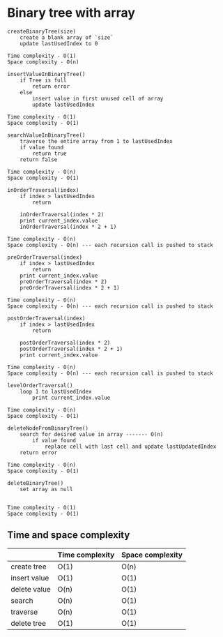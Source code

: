 # Binary tree with array

```
createBinaryTree(size)
    create a blank array of `size`
    update lastUsedIndex to 0

Time complexity - O(1)
Space complexity - O(n)
```

```
insertValueInBinaryTree()
    if Tree is full
        return error
    else
        insert value in first unused cell of array
        update lastUsedIndex

Time complexity - O(1)
Space complexity - O(1)  
```

```
searchValueInBinaryTree()
    traverse the entire array from 1 to lastUsedIndex
    if value found
        return true
    return false

Time complexity - O(n)
Space complexity - O(1)   
```

```
inOrderTraversal(index)
    if index > lastUsedIndex
        return
    
    inOrderTraversal(index * 2)
    print current_index.value
    inOrderTraversal(index * 2 + 1)

Time complexity - O(n)
Space complexity - O(n) --- each recursion call is pushed to stack
```

```
preOrderTraversal(index)
    if index > lastUsedIndex
        return
    print current_index.value
    preOrderTraversal(index * 2)
    preOrderTraversal(index * 2 + 1)

Time complexity - O(n)
Space complexity - O(n) --- each recursion call is pushed to stack
```

```
postOrderTraversal(index)
    if index > lastUsedIndex
        return
    
    postOrderTraversal(index * 2)
    postOrderTraversal(index * 2 + 1)
    print current_index.value

Time complexity - O(n)
Space complexity - O(n) --- each recursion call is pushed to stack
```

```
levelOrderTraversal()
    loop 1 to lastUsedIndex
        print current_index.value

Time complexity - O(n)
Space complexity - O(1)
```

```
deleteNodeFromBinaryTree()
    search for desired value in array ------- O(n)
        if value found
            replace cell with last cell and update lastUpdatedIndex
    return error

Time complexity - O(n)
Space complexity - O(1)
```

```
deleteBinaryTree()
    set array as null


Time complexity - O(1)
Space complexity - O(1)
```

## Time and space complexity

|              | Time complexity | Space complexity |
|--------------|-----------------|------------------|
| create tree | O(1)            | O(n)             |
| insert value      | O(1)            | O(1)             |
| delete value      | O(n)            | O(1)             |
| search         | O(n)            | O(1)             |
| traverse      | O(n)            | O(1)             |
| delete tree       | O(1)            | O(1)             |
